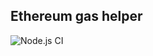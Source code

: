 ## Ethereum gas helper

![Node.js CI](https://github.com/dworznik/eth-gas-helper/workflows/Node.js%20CI/badge.svg)
